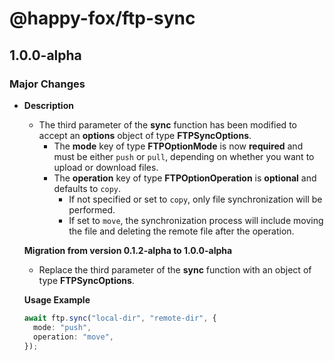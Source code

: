# @happy-fox/ftp-sync

## 1.0.0-alpha

### Major Changes

- **Description**

  - The third parameter of the **sync** function has been modified to accept an **options** object of type **FTPSyncOptions**.
    - The **mode** key of type **FTPOptionMode** is now **required** and must be either `push` or `pull`, depending on whether you want to upload or download files.
    - The **operation** key of type **FTPOptionOperation** is **optional** and defaults to `copy`.
      - If not specified or set to `copy`, only file synchronization will be performed.
      - If set to `move`, the synchronization process will include moving the file and deleting the remote file after the operation.

  **Migration from version 0.1.2-alpha to 1.0.0-alpha**

  - Replace the third parameter of the **sync** function with an object of type **FTPSyncOptions**.

  **Usage Example**

  ```ts
  await ftp.sync("local-dir", "remote-dir", {
    mode: "push",
    operation: "move",
  });
  ```
